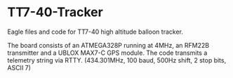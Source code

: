 # TT7-40-Tracker
Eagle files and code for TT7-40 high altitude balloon tracker.

The board consists of an ATMEGA328P running at 4MHz, an RFM22B transmitter and a UBLOX MAX7-C GPS module.
The code transmits a telemetry string via RTTY. (434.301MHz, 100 baud, 500Hz shift, 2 stop bits, ASCII 7)
